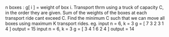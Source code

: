 n boxes : g[ i ] = weight of box i. Transport thrm using a truck of capacity C, in the order they are given. Sum of the weights of the boxes at each transport ride cant exceed C. Find the minimum C such that we can move all boxes using maximum K transport rides.
eg. input n = 6, k = 3 g = [ 7 3 2 3 1 4 ]
      output = 15
      input n = 6, k = 3 g = [ 3 4 1 6 2 4  ]
       output = 14
